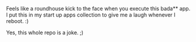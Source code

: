 Feels like a roundhouse kick to the face when you execute this bada** app. I put this in my start up apps collection to give me a laugh whenever I reboot. :) 

Yes, this whole repo is a joke. ;)
